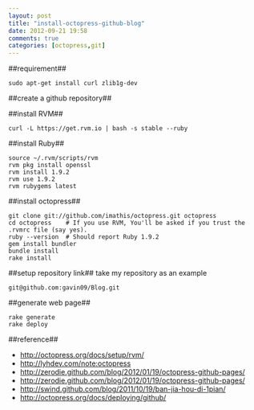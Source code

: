 ```yaml
---
layout: post
title: "install-octopress-github-blog"
date: 2012-09-21 19:58
comments: true
categories: [octopress,git]
---
```


##requirement##

	sudo apt-get install curl zlib1g-dev

##create a github repository##

##install RVM##
	
	curl -L https://get.rvm.io | bash -s stable --ruby

##install Ruby##

	source ~/.rvm/scripts/rvm
	rvm pkg install openssl
	rvm install 1.9.2
	rvm use 1.9.2
	rvm rubygems latest

##install octopress##

	git clone git://github.com/imathis/octopress.git octopress
	cd octopress    # If you use RVM, You'll be asked if you trust the .rvmrc file (say yes).
	ruby --version  # Should report Ruby 1.9.2
	gem install bundler
	bundle install
	rake install

##setup repository link##
take my repository as an example

	git@github.com:gavin09/Blog.git

##generate web page##

	rake generate
	rake deploy

##reference##

- <http://octopress.org/docs/setup/rvm/>
- <http://lyhdev.com/note:octopress>
- <http://zerodie.github.com/blog/2012/01/19/octopress-github-pages/>
- <http://zerodie.github.com/blog/2012/01/19/octopress-github-pages/>
- <http://swind.github.com/blog/2011/10/19/ban-jia-hou-di-1pian/>
- <http://octopress.org/docs/deploying/github/>
